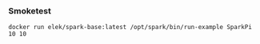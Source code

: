 
### Smoketest

```
docker run elek/spark-base:latest /opt/spark/bin/run-example SparkPi 10 10
```

